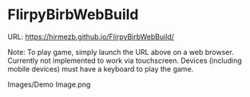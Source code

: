 # FlirpyBirbWebBuild

URL: https://hirmezb.github.io/FlirpyBirbWebBuild/

Note: To play game, simply launch the URL above on a web browser. Currently not implemented to work via touchscreen. Devices (including mobile devices) must have a keyboard to play the game.

Images/Demo Image.png
